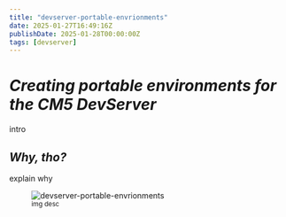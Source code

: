 ```yaml
---
title: "devserver-portable-envrionments"
date: 2025-01-27T16:49:16Z
publishDate: 2025-01-28T00:00:00Z
tags: [devserver]
---
```


<h1 id="devserver-portable-envrionments"><em>Creating portable environments for the CM5 DevServer </em></h1>

<p>intro</p>

<h2 id="why-tho"><em>Why, tho?</em></h2>
<p>explain why</p>

<figure>
<img src="{{ site.baseurl }}/devserver/img/devserver-portable-envrionments.png" alt="devserver-portable-envrionments" />
<br><sup>img desc</sup>
</figure>

